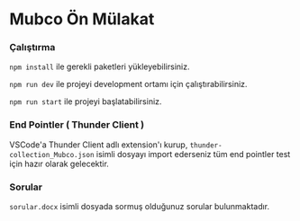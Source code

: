 # Mubco Ön Mülakat

### Çalıştırma

`npm install` ile gerekli paketleri yükleyebilirsiniz.

`npm run dev` ile projeyi development ortamı için çalıştırabilirsiniz.

`npm run start` ile projeyi başlatabilirsiniz.

### End Pointler ( Thunder Client )

VSCode'a Thunder Client adlı extension'ı kurup, `thunder-collection_Mubco.json` isimli dosyayı import ederseniz tüm end pointler test için hazır olarak gelecektir.

### Sorular

`sorular.docx` isimli dosyada sormuş olduğunuz sorular bulunmaktadır.
